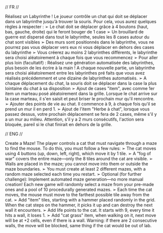 //     FR      //

Réalisez un Labyrinthe !
Le joueur contrôle un chat qui doit se déplacer dans un labyrinthe jusqu’à trouver
la souris. Pour cela, vous aurez quelques règles à respecter :
➢ Le chat doit se déplacer grâce à 4 boutons (haut, bas, gauche, droite) qui le
feront bouger de 1 case
➢ Un brouillard de guerre est dispersé dans tout le labyrinthe, seules les 8 cases
autour du chat sont visibles
➢ Des murs sont positionnés dans le labyrinthe, vous ne pourrez pas vous
déplacer vers eux ni vous déplacer en dehors des cases du labyrinthe
➢ Vous créerez au moins 2 labyrinthes différents, le labyrinthe sera choisi
aléatoirement à chaque fois que vous recommencez
➢ Pour aller plus loin (facultatif) : Réalisez une génération automatisée des
labyrinthes, plus besoin de les écrire à la main ! A chaque nouvelle partie, un
labyrinthe sera choisi aléatoirement entre les labyrinthes pré faits que vous
avez réalisés précédemment et une dizaine de labyrinthes automatisés.
➢ A chaque déplacement du chat, la souris doit se déplacer dans la case la plus lointaine du chat à sa disposition
➢ Ajout de cases "item", avec comme 1er item un marteau posé aléatoirement dans la grille. Lorsque le chat arrive sur la case marteau, il s'en saisit et peut briser le prochain mur qu'il rencontre.
➢ Ajouter des points de vie au chat. Il commence à 9, à chaque fois qu'il se prend un mur il en perd 1.
➢ Ajout de l'item "Herbe à chat", lorsque vous passez dessus, votre prochain déplacement se fera de 2 cases, même s'il y a un mur au milieu. Attention, s'il y a 2 murs consécutifs, l'action sera bloquée, pareil si le chat finirait en dehors de la grille.

//     ENG      //

Create a Maze!
The player controls a cat that must navigate through a maze to find the mouse. To do this, you must follow a few rules:
➢ The cat moves using 4 buttons (up, down, left, right), which move it by 1 tile.
➢ A "fog of war" covers the entire maze—only the 8 tiles around the cat are visible.
➢ Walls are placed in the maze; you cannot move into them or outside the maze boundaries.
➢ You must create at least 2 different mazes, with a random maze selected each time you restart.
➢ Optional (for further challenge): Implement automated maze generation—no more manual creation! Each new game will randomly select a maze from your pre-made ones and a pool of 10 procedurally generated mazes.
➢ Each time the cat moves, the mouse must move to the farthest possible tile away from the cat.
➢ Add "item" tiles, starting with a hammer placed randomly in the grid. When the cat steps on the hammer, it picks it up and can destroy the next wall it encounters.
➢ Add life points to the cat. It starts with 9, every time it hits a wall, it loses 1.
➢ Add "cat grass" item, when walking on it, next move will be at +2 cells, even if there is a wall. Warning: if there are 2 consecutive walls, the move will be blocked, same thing if the cat would be out of lab.
